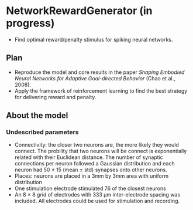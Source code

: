# NetworkRewardGenerator (in progress)
- Find optimal reward/penalty stimulus for spiking neural networks.

## Plan
- Reproduce the model and core results in the paper _Shaping Embodied Neural Networks for Adaptive Goal-directed Behavior_ (Chao et al., 2008).
- Apply the framework of reinforcement learning to find the best strategy for delivering reward and penalty.

## About the model
### Undescribed parameters
- Connectivity: the closer two neurons are, the more likely they would connect. The probility that two neurons will be connect is exponentially related with their Euclidean distance. The number of synaptic connections per neuron followed a Gaussian distribution and each neuron had 50 ± 15 (mean ± std) synapses onto other neurons.
- Places: neurons are placed in a 3mm by 3mm area with uniform distribution  
- One stimulation electrode stimulated 76 of the closest neurons
- An 8 × 8 grid of electrodes with 333 μm inter-electrode spacing was included. All electrodes could be used for stimulation and recording.
